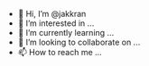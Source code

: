- 👋 Hi, I’m @jakkran
- 👀 I’m interested in ...
- 🌱 I’m currently learning ...
- 💞️ I’m looking to collaborate on ...
- 📫 How to reach me ...

<!---
jakkran/jakkran is a ✨ special ✨ repository because its `README.md` (this file) appears on your GitHub profile.
You can click the Preview link to take a look at your changes.
--->
